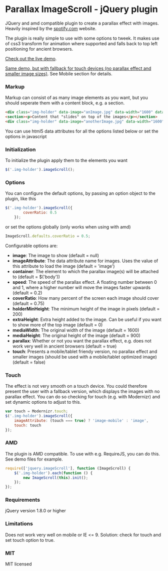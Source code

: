 # Parallax ImageScroll - jQuery plugin

JQuery and amd compatible plugin to create a parallax effect with images. Heavily inspired by the [spotify.com](https://www.spotify.com) website.

The plugin is really simple to use with some options to tweek. It makes use of css3 transform for animation where supported and falls back to top left positioning for ancient browsers.

[Check out the live demo](http://codepen.io/pederan/full/cEvDh).

[Same demo, but with fallback for touch devices (no parallax effect and smaller image sizes)](http://codepen.io/pederan/full/Hheuy). See Mobile section for details.

### Markup

Markup can consist of as many image elements as you want, but you should seperate them with a content block, e.g. a section.

```html
<div class="img-holder" data-image="anImage.jpg" data-width="1600" data-height="900"></div>
<section><p>Content that "slides" on top of the images</p></section>
<div class="img-holder" data-image="anotherImage.jpg" data-width="1600" data-height="900"></div>
```

You can use html5 data attributes for all the options listed below or set the options in javascript

### Initialization

To initialize the plugin apply them to the elements you want
```javascript
$('.img-holder').imageScroll();
```

### Options

You can configure the default options, by passing an option object to the plugin, like this
```javascript
$('.img-holder').imageScroll({
        coverRatio: 0.5
    });
```

or set the options globally (only works when using with amd)

```javascript
ImageScroll.defaults.coverRatio = 0.5;
```

Configurable options are:
* **image**: The image to show (default = null)
* **imageAttribute**: The data attribute name for images. Uses the value of this attribute to load the image (default = 'image')
* **container**: The element to which the parallax image(s) will be attached to (default = $('body'))
* **speed**: The speed of the parallax effect. A floating number between 0 and 1, where a higher number will move the images faster upwards (default = 0.2)
* **coverRatio**: How many percent of the screen each image should cover (default = 0.75)
* **holderMinHeight**: The minimum height of the image in pixels (default = 200)
* **extraHeight**: Extra height added to the image. Can be useful if you want to show more of the top image (default = 0)
* **mediaWidth**: The original width of the image (default = 1600)
* **mediaHeight**: The original height of the image (default = 900)
* **parallax**: Whether or not you want the parallax effect, e.g. does not work very well in ancient browsers (default = true)
* **touch**: Presents a mobile/tablet friendy version, no parallax effect and smaller images (should be used with a mobile/tablet optimized image) (default = false)


### Touch

The effect is not very smooth on a touch device. You could therefore present the user with a fallback version, which displays the images with no parallax effect. You can do so checking for touch (e.g. with Modernizr) and set dynamic options to adjust to this.
```javascript
var touch = Modernizr.touch;
$('.img-holder').imageScroll({
    imageAttribute: (touch === true) ? 'image-mobile' : 'image',
    touch: touch
});
```

### AMD

The plugin is AMD compatible. To use with e.g. RequireJS, you can do this. See demo files for example.
```javascript
require(['jquery.imageScroll'], function (ImageScroll) {
    $('.img-holder').each(function () {
        new ImageScroll(this).init();
    });
});
```

### Requirements

jQuery version 1.8.0 or higher

### Limitations

Does not work very well on mobile or IE <= 9. Solution: check for touch and set touch option to true.

### MIT

MIT licensed
